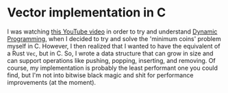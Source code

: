 # Vector implementation in C

I was watching [this YouTube video](https://www.youtube.com/watch?v=Hdr64lKQ3e4) in order to try and understand [Dynamic Programming](https://en.wikipedia.org/wiki/Dynamic_programming), when I decided to try and solve the 'minimum coins' problem myself in C. However, I then realized that I wanted to have the equivalent of a Rust `Vec`, but in C. So, I wrote a data structure that can grow in size and can support operations like pushing, popping, inserting, and removing. Of course, my implementation is probably the least performant one you could find, but I'm not into bitwise black magic and shit for performance improvements (at the moment).
